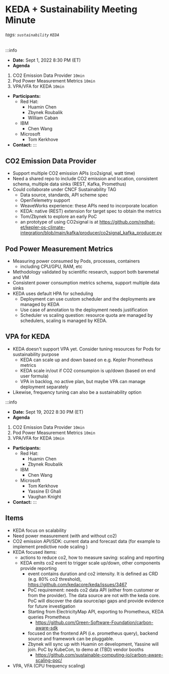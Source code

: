 KEDA + Sustainability Meeting Minute
===

###### tags: `sustainability` `KEDA`

:::info
- **Date:** Sept 1, 2022 8:30 PM (ET)
- **Agenda**
1. CO2 Emission Data Provider `10min`
2. Pod Power Measurement Metrics `10min`
3. VPA/VFA for KEDA `10min`
- **Participants:**
    - Red Hat: 
        - Huamin Chen
        - Zbynek Roubalik
        - William Caban
    - IBM
        - Chen Wang
    - Microsoft
        - Tom Kerkhove
- **Contact:** 
:::

## CO2 Emission Data Provider
- Support multiple CO2 emission APIs (co2signal, watt time)
- Need a shared repo to include CO2 emission and location, consistent schema, multiple data sinks (REST, Kafka, Promethus)
- Could collaborate under CNCF Sustainability TAG
    - Data source, standards, API scheme spec
    - OpenTelemetry support
    - WeaveWorks experience: these APIs need to incorporate location
    - KEDA: native (REST) extension for target spec to obtain the metrics
    - Tom/Zbynek to explore an early PoC
    - an prototype of using CO2signal is at https://github.com/redhat-et/kepler-os-climate-integration/blob/main/kafka/producer/co2signal_kafka_producer.py
## Pod Power Measurement Metrics
- Measuring power consumed by Pods, processes, containers
    - including CPU/GPU, RAM, etc
- Methodology validated by scientific research, support both baremetal and VM
- Consistent power consumption metrics schema, support multiple data sinks
- KEDA uses default HPA for scheduling
    - Deployment can use custom scheduler and the deployments are managed by KEDA
    - Use case of annotation to the deployment needs justification
    - Scheduler vs scaling question: resource quota are managed by schedulers, scaling is managed by KEDA.

## VPA for KEDA
- KEDA doesn't support VPA yet. Consider tuning resources for Pods for sustainability purpose
    - KEDA can scale up and down based on e.g. Kepler Prometheus metrics
    - KEDA scale in/out if CO2 consumpion is up/down (based on end user formula)
    - VPA in backlog, no active plan, but maybe VPA can manage deployment separately
- Likewise, frequency tuning can also be a sustainability option


:::info
- **Date:** Sept 19, 2022 8:30 PM (ET)
- **Agenda**
1. CO2 Emission Data Provider `10min`
2. Pod Power Measurement Metrics `10min`
3. VPA/VFA for KEDA `10min`
- **Participants:**
    - Red Hat: 
        - Huamin Chen
        - Zbynek Roubalik
    - IBM
        - Chen Wang
    - Microsoft
        - Tom Kerkhove
        - Yassine El Ghali
        - Vaughan Knight
- **Contact:** 
:::

## Items
- KEDA focus on scalability
- Need power measurement (with and without co2)
- CO2 emission API/SDK: current data and forecast data (for example to implement predictive node scaling )
- KEDA focused items:
    - actions to reduce co2, how to measure saving: scaling and reporting
    - KEDA emits co2 event to trigger scale up/down, other components provide reporting
        - event contains duration and co2 intensity. It is defined as CRD (e.g. 80% co2 threshold), https://github.com/kedacore/keda/issues/3467
        - PoC requirement: needs co2 data API (either from customer or from the provider). The data source are not with the keda core. PoC will discover the data source/api gaps and provide evidence for future investigation 
        - Starting from ElectricityMap API, exporting to Prometheus, KEDA queries Prometheus 
            - https://github.com/Green-Software-Foundation/carbon-aware-sdk
        - focused on the frontend API (i.e. prometheus query), backend source and framework can be pluggable.
        - Zbynek will sync up with Huamin on development, Yassine will join. PoC by KubeCon, to demo at (TBD) vendor booths
            - https://github.com/sustainable-computing-io/carbon-aware-scaling-poc/
- VPA, VFA (CPU frequency scaling)


